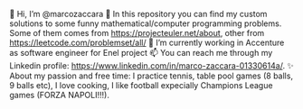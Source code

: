 👋 Hi, I’m @marcozaccara
👀 In this repository you can find my custom solutions to some funny mathematical/computer programming problems. Some of them comes from https://projecteuler.net/about, other from https://leetcode.com/problemset/all/
🌱 I’m currently working in Accenture as software engineer for Enel project
📫 You can reach me through my Linkedin profile: https://www.linkedin.com/in/marco-zaccara-01330614a/.
✨ About my passion and free time: I practice tennis, table pool games (8 balls, 9 balls etc), I love cooking, I like football expecially Champions League games (FORZA NAPOLI!!!).
